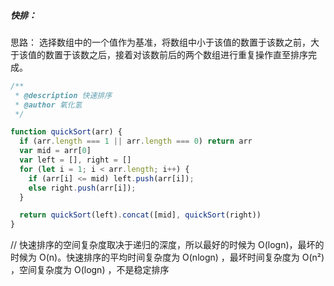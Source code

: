 ##### 快排：
思路： 选择数组中的一个值作为基准，将数组中小于该值的数置于该数之前，大于该值的数置于该数之后，接着对该数前后的两个数组进行重复操作直至排序完成。
```js
/**
 * @description 快速排序
 * @author 氧化氢
 */

function quickSort(arr) {
  if (arr.length === 1 || arr.length === 0) return arr
  var mid = arr[0]
  var left = [], right = []
  for (let i = 1; i < arr.length; i++) {
    if (arr[i] <= mid) left.push(arr[i]);
    else right.push(arr[i]);
  }

  return quickSort(left).concat([mid], quickSort(right))
}
```
// 快速排序的空间复杂度取决于递归的深度，所以最好的时候为 O(logn)，最坏的时候为 O(n)。快速排序的平均时间复杂度为 O(nlogn) ，最坏时间复杂度为 O(n²) ，空间复杂度为 O(logn) ，不是稳定排序